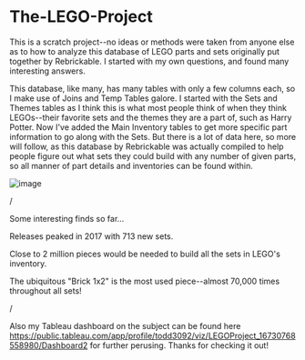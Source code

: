 # The-LEGO-Project

This is a scratch project--no ideas or methods were taken from anyone else as to how to analyze this database of LEGO parts and sets originally put together by 
Rebrickable. I started with my own questions, and found many interesting answers.

This database, like many, has many tables with only a few columns each, so I make use of Joins and Temp Tables galore. I started with the Sets and Themes tables as 
I think this is what most people think of when they think LEGOs--their favorite sets and the themes they are a part of, such as Harry Potter. Now I've added the Main 
Inventory tables to get more specific part information to go along with the Sets. But there is a lot of data here, so more will follow, as this database by Rebrickable 
was actually compiled to help people figure out what sets they could build with any number of given parts, so all manner of part details and inventories can be found 
within.

![image](https://github.com/toddgrenley/The-LEGO-Project/assets/119661479/c587faa2-86db-458e-95fb-fe50d08a64af)

/

Some interesting finds so far...

Releases peaked in 2017 with 713 new sets.

Close to 2 million pieces would be needed to build all the sets in LEGO's inventory.

The ubiquitous "Brick 1x2" is the most used piece--almost 70,000 times throughout all sets!

/

Also my Tableau dashboard on the subject can be found here https://public.tableau.com/app/profile/todd3092/viz/LEGOProject_16730768558980/Dashboard2 for further 
perusing. Thanks for checking it out!
